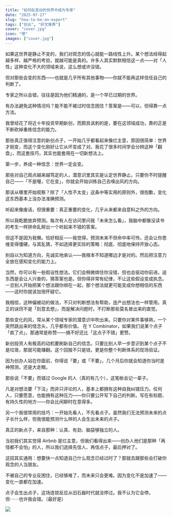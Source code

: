 ```yaml
---
title: "如何在变动的世界中成为专家"
date: "2025-07-27"
slug: "how-to-be-an-expert"
tags: ["创业", "好文推荐"]
cover: "cover.jpg"
icon: "😎"
images: ["cover.jpg"]
---
```

如果这世界是静止不变的，我们对观念的信心就能一路线性上升。某个想法经得起越多样、越严格的考验，就越可能是真的。许多人其实默默相信这一点——对「人性」这种变化不大的领域来说，这么想或许没错。



但对那些会变的东西——也就是几乎所有其他事物——你就不能再这样信任自己的判断了。



专家之所以会错，往往是因为他们精通的，是一个早已过期的世界。



有办法避免这种情况吗？能不能不被过时信念困住？答案是——可以，但得靠一点方法。



我曾经花了将近十年投资早期新创，而颇具讽刺的是，要在这领域成功，靠的正是不断砍掉重练信念的能力。



那些真正值得注意的新创点子，一开始几乎都看起来像烂主意，原因很简单：世界才刚变，而这个变化刚好让它从坏变成了对。我花了很多时间学会分辨这种「翻盘」，而这套技巧，其实也能套用在一切新想法上。



第一步，养成一种信念：世界一定会变。



那些对自己观点越来越笃定的人，潜意识里其实是认定世界静止。只要你不时提醒自己——「不是喔，它在变」，你就会开始训练自己去嗅出风的方向。



那该从哪里开始观察？除了「人性不太变」这条中等实用的原则外，很抱歉，变化这东西基本上没办法准确预测。



听起来像废话，但很重要：真正重要的变化，几乎从来都来自意料之外的方向。



所以我乾脆放弃预测。每次有人在访问里问我「未来怎么看」，我脑中都像没读书的考生一样拼命乱掰出一个听起来不错的答案。



但这不是因为我懒。恰好相反——我觉得，预测未来不但命中率可怜，还会让你思维变得僵硬。与其乱猜，不如选择更实际的策略：彻底、彻底地保持开放心态。



别自以为知道方向，先诚实地承认——我根本不知道哪边才是对的。然后把注意力全放在感知变化的能力上。



当然，你可以有一些假设性想法。它们会稍微绑住你没错，但也会驱动你前进。追东西是会让人兴奋的，猜答案也是。但你得非常有纪律，不让这些假设变成执念。
一旦别人开始把某个想法跟你绑在一起，那个想法就更可能变成你想相信的东西——这时你就该加倍怀疑它。



我相信，这种偏被动的做法，不只对判断想法有帮助，连产出想法也一样管用。真正的诀窍不是「刻意去想」，而是解决问题时，不打断那些莫名冒出来的直觉。



那些变化的风，常从某个领域专家的潜意识中吹出来。只要你对某件事够熟，一个突然跳出来的怪念头，几乎都有价值。
在 Y Combinator，如果我们说某个点子「疯了点」，那通常是称赞——搞不好还比「这点子不错」更赞。



新创投资人有极高的动机要刷新自己的信念。只要比别人早一步意识到某个点子不是垃圾，那就可能赚翻。这个回报不只是钱，更是你整个判断体系的现场验证。



因为创办人站在你面前，你得说「要」或「不要」，几个月后你就会知道你当时是神预测，还是大走眼。



那些说「不要」而错过 Google 的人（真的有几个），这笔帐会记一辈子。



凡是对想法要「下注」而非只评论的人，基本上都拥有这种自我纠错压力。任何人，只要愿意，也能拥有这种压力——你只要公开写下自己的判断。写在有标题、有持久性的地方——你会比闲聊时在意得多。



另一个我很常用的技巧：一开始先看人，不先看点子。虽然我们无法预测未来的点子长什么样，但我很能预测什么样的人会生出未来的点子。



真正的新点子，来自那种：认真、有劲、脑袋够独立的人。



当初我们其实觉得 Airbnb 是烂主意，但我们看得出来——创办人他们是那种「再怪都不会怕」的人，所以我们选择先信人、再信点子，最后押对了。



这招其实通用：想要快一点知道自己什么观念已经过时了？那就去跟那些会打破你观念的人当朋友。



不被自己的专业反困住，已经够难了，而未来只会更难。因为变化不是加速了——变化一直都在加速。



点子会生出点子，这场连锁反应从旧石器时代就没停过。我不认为它会停。
但⋯⋯也许我会错。（最好是）




![](https://prod-files-secure.s3.us-west-2.amazonaws.com/112d0858-5090-4d34-a606-b75eb8d65fd2/46476355-9cf3-4e99-9b7a-3531bc426380/1000202064.png?X-Amz-Algorithm=AWS4-HMAC-SHA256&X-Amz-Content-Sha256=UNSIGNED-PAYLOAD&X-Amz-Credential=ASIAZI2LB466X3F32C2N%2F20250910%2Fus-west-2%2Fs3%2Faws4_request&X-Amz-Date=20250910T084114Z&X-Amz-Expires=3600&X-Amz-Security-Token=IQoJb3JpZ2luX2VjEIH%2F%2F%2F%2F%2F%2F%2F%2F%2F%2FwEaCXVzLXdlc3QtMiJHMEUCIF%2F%2FpZwfZXnfyuAcWEQz%2BTBIslYKkyzUVCbJjStFjUyTAiEAvQAQWhhSoYUhmTnEMFZgGwMt5EZKa5yWa9gMW%2Fj15%2FYqiAQI6v%2F%2F%2F%2F%2F%2F%2F%2F%2F%2FARAAGgw2Mzc0MjMxODM4MDUiDA7xdi2i2VJnBKudQircAxWUbjxfb%2F4IWGk67U9ltxnfZMgXyiYbAC4JPflgw6jD5WpmDQGYSjyUTl3oVpcUMftWIxt0mTyDhVQt0X61OwbuyR9SpeM7O%2BZH3vxDyxqbO4ea6g5iQ6btFxRFe67c1qJU6hXazEeAZXy42NArhiK9jKmE3tnobvWaCkYrFjV9kbpeLG1CdUuKMda9b%2BIo3srhSg7LZ42yqCcPOVnspEKJynANZaQG4RX6wIkUdMHG2xtH961fidBnz0AhOwlErNsk%2FIGWvVj3TUN%2Bptca6a947j1pe1bkQIrzw1H%2BYtvlJfq9tu022mOHv3fn1QledPTYN%2B87UYg2l5yO0clhmqgByMCReKXHIhXsryo%2FohrKXXictSxevauFmdR43Ky6jcoz%2FMPYs5LxGYupfhcWK1PuVam9Thd%2FWU%2FdtZ1nCPKOJjaptlYV%2B%2BUGsUiIi8MyQ4%2BG%2B94kdDeYX6GR%2F5h82EUJdLAWp%2FRTbh8tkzxogI8bcw%2BxaLbXEXyCmDk3SD1adYXnon095KXHo8RPOFvpJY1I4B%2FdevbW%2B87ZeTyYuLScmjM4tRC0cSt9wnZSONA4DuAhwa0AUiAacuLbG5n%2BgjCYmHbeAxXkhn%2FI2lLaZE%2BcfJ8qt4cYu0gIB70XMOzvhMYGOqUB%2F1AkXFwkw2h2uMITPzevUnEHTIbvGkRkz7rMRslMR0%2BgJ7wmoAEyW%2B6iffIOYU773tAR05z5BozBEYVan7gPt6N1but9ExArMjoMfc4LWsGk2OL%2BoWY5hThQaKIUdLGPbJYLEORey540BTrjc1AyfUCe1jPmJK7KPTGvmvCuxQ86issm6KVvtjy9rhRzW3JtX6JoCD34A%2BdwAKROV8JPsfzFYXL8&X-Amz-Signature=0dee085823d78aaa2ca32af7f671260f50eb5747c310bbc3924528c506bef376&X-Amz-SignedHeaders=host&x-amz-checksum-mode=ENABLED&x-id=GetObject)

